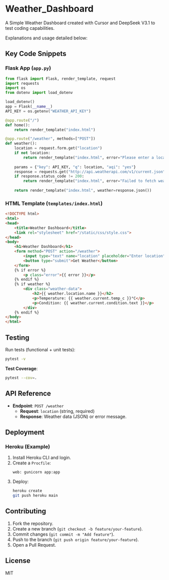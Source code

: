 # Weather_Dashboard
A Simple Weather Dashboard created with Cursor and DeepSeek V3.1 to test coding capabilities.

Explanations and usage detailed below:
## Key Code Snippets
### Flask App (`app.py`)
```python
from flask import Flask, render_template, request
import requests
import os
from dotenv import load_dotenv

load_dotenv()
app = Flask(__name__)
API_KEY = os.getenv("WEATHER_API_KEY")

@app.route("/")
def home():
    return render_template("index.html")

@app.route("/weather", methods=["POST"])
def weather():
    location = request.form.get("location")
    if not location:
        return render_template("index.html", error="Please enter a location.")
    
    params = {"key": API_KEY, "q": location, "aqi": "yes"}
    response = requests.get("http://api.weatherapi.com/v1/current.json", params=params)
    if response.status_code != 200:
        return render_template("index.html", error="Failed to fetch weather data.")
    
    return render_template("index.html", weather=response.json())
```

### HTML Template (`templates/index.html`)
```html
<!DOCTYPE html>
<html>
<head>
    <title>Weather Dashboard</title>
    <link rel="stylesheet" href="/static/css/style.css">
</head>
<body>
    <h1>Weather Dashboard</h1>
    <form method="POST" action="/weather">
        <input type="text" name="location" placeholder="Enter location">
        <button type="submit">Get Weather</button>
    </form>
    {% if error %}
        <p class="error">{{ error }}</p>
    {% endif %}
    {% if weather %}
        <div class="weather-data">
            <h2>{{ weather.location.name }}</h2>
            <p>Temperature: {{ weather.current.temp_c }}°C</p>
            <p>Condition: {{ weather.current.condition.text }}</p>
        </div>
    {% endif %}
</body>
</html>
```

## Testing
Run tests (functional + unit tests):
```bash
pytest -v
```
**Test Coverage**:
```bash
pytest --cov=.
```

## API Reference
- **Endpoint**: `POST /weather`
  - **Request**: `location` (string, required)
  - **Response**: Weather data (JSON) or error message.

## Deployment
### Heroku (Example)
1. Install Heroku CLI and login.
2. Create a `Procfile`:
   ```procfile
   web: gunicorn app:app
   ```
3. Deploy:
   ```bash
   heroku create
   git push heroku main
   ```

## Contributing
1. Fork the repository.
2. Create a new branch (`git checkout -b feature/your-feature`).
3. Commit changes (`git commit -m "Add feature"`).
4. Push to the branch (`git push origin feature/your-feature`).
5. Open a Pull Request.

## License
MIT